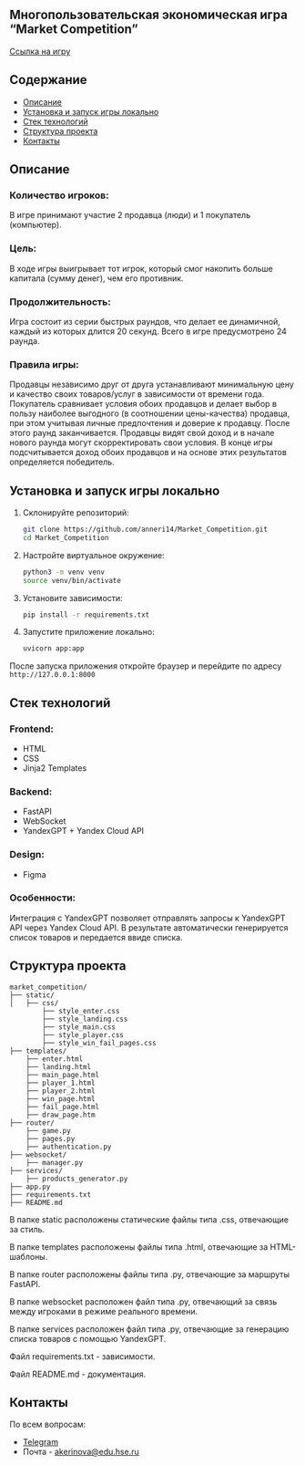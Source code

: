 ## Многопользовательская экономическая игра “Market Competition”

[Cсылка на игру](http://market-competition.ru)

## Содержание

- [Описание](#описание)
- [Установка и запуск игры локально](#установка-и-запуск-игры)
- [Стек технологий](#стек-технологий)
- [Структура проекта](#структура-проекта)
- [Контакты](#контакты)


## Описание

### Количество игроков:
В игре принимают участие 2 продавца (люди) и 1 покупатель (компьютер). 

### Цель: 
В ходе игры выигрывает тот игрок, который смог накопить больше капитала (сумму денег), чем его противник. 

### Продолжительность: 
Игра состоит из серии быстрых раундов, что делает ее динамичной, каждый из которых длится 20 секунд. Всего в игре предусмотрено 24 раунда. 

### Правила игры:
Продавцы независимо друг от друга устанавливают минимальную цену и качество своих товаров/услуг в зависимости от времени года.  Покупатель сравнивает условия обоих продавцов и делает выбор в пользу наиболее выгодного (в соотношении цены-качества) продавца, при этом учитывая личные предпочтения и доверие к продавцу. После этого раунд заканчивается. Продавцы видят свой доход и в начале нового раунда могут скорректировать свои условия. В конце игры подсчитывается доход обоих продавцов и на основе этих результатов определяется победитель.


## Установка и запуск игры локально

1) Склонируйте репозиторий:
    ```bash
   git clone https://github.com/anneri14/Market_Competition.git
   cd Market_Competition
   ```
2) Настройте виртуальное окружение:
    ```bash
   python3 -m venv venv
   source venv/bin/activate
   ```
3) Установите зависимости:
    ```bash
   pip install -r requirements.txt
   ```
4) Запустите приложение локально:
    ```bash
   uvicorn app:app
   ```

После запуска приложения откройте браузер и перейдите по адресу `http://127.0.0.1:8000`


## Стек технологий

### Frontend:
- HTML
- CSS
- Jinja2 Templates

### Backend:
- FastAPI
- WebSocket
- YandexGPT + Yandex Cloud API

### Design:
- Figma


### Особенности:
Интеграция с YandexGPT позволяет отправлять запросы к YandexGPT API через Yandex Cloud API. В результате автоматически генерируется список товаров и передается ввиде списка. 

## Структура проекта

```
market_competition/
├── static/
│   ├── css/
        ├── style_enter.css
        ├── style_landing.css
        ├── style_main.css
        ├── style_player.css
        ├── style_win_fail_pages.css
├── templates/
    ├── enter.html
    ├── landing.html
    ├── main_page.html
    ├── player_1.html
    ├── player_2.html
    ├── win_page.html
    ├── fail_page.html
    ├── draw_page.htm
├── router/
    ├── game.py
    ├── pages.py
    ├── authentication.py
├── websocket/
    ├── manager.py
├── services/
    ├── products_generator.py
├── app.py
├── requirements.txt
├── README.md
```

В папке static расположены статические файлы типа .css, отвечающие за стиль.

В папке templates расположены файлы типа .html, отвечающие за HTML-шаблоны.

В папке router расположены файлы типа .py, отвечающие за маршруты FastAPI.

В папке websocket расположен файл типа .py, отвечающий за связь между игроками в режиме реального времени.

В папке services расположен файл типа .py, отвечающие за генерацию списка товаров с помощью YandexGPT.

Файл requirements.txt - зависимости.

Файл README.md - документация.


## Контакты
По всем вопросам: 

- [Telegram](https://t.me/ann_eri)
- Почта - akerinova@edu.hse.ru



